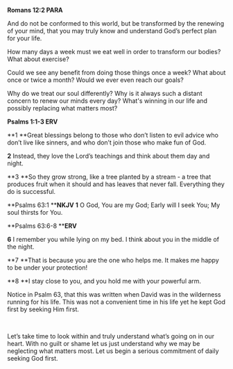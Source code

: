 **Romans 12:2 PARA**

And do not be conformed to this world, but be transformed by the renewing of your mind, that you may truly know and understand God’s perfect plan for your life.

How many days a week must we eat well in order to transform our bodies? What about exercise?

Could we see any benefit from doing those things once a week? What about once or twice a month? Would we ever even reach our goals?

Why do we treat our soul differently? Why is it always such a distant concern to renew our minds every day? What's winning in our life and possibly replacing what matters most?

**Psalms‬ ‭1:1-3 ‭ERV**

**1 **Great blessings belong to those who don’t listen to evil advice who don’t live like sinners, and who don’t join those who make fun of God.

**2** Instead, they love the Lord’s teachings and think about them day and night.

**3 **So they grow strong, like a tree planted by a stream - a tree that produces fruit when it should and has leaves that never fall. Everything they do is successful.

**Psalms‬ ‭63:1 **‭**NKJV**
**1** O God, You are my God; Early will I seek You; My soul thirsts for You.

**Psalms‬ ‭63:6-8‬ **‭**ERV**

**6** I remember you while lying on my bed. I think about you in the middle of the night.

**7 **That is because you are the one who helps me. It makes me happy to be under your protection!

**8 **I stay close to you, and you hold me with your powerful arm.

Notice in Psalm 63, that this was written when David was in the wilderness running for his life. This was not a convenient time in his life yet he kept God first by seeking Him first.

‭

Let’s take time to look within and truly understand what’s going on in our heart. With no guilt or shame let us just understand why we may be neglecting what matters most. Let us begin a serious commitment of daily seeking God first.